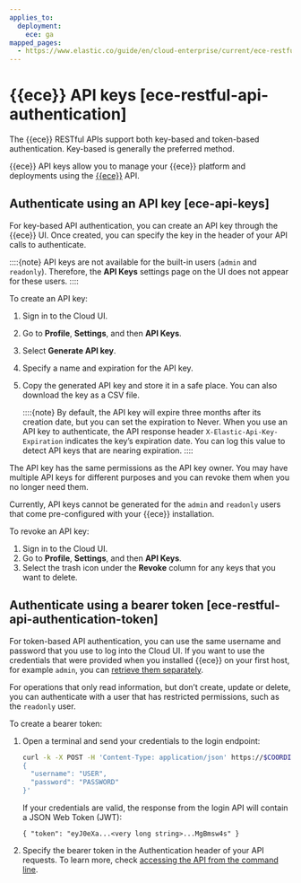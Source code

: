 ```yaml
---
applies_to:
  deployment:
    ece: ga
mapped_pages:
  - https://www.elastic.co/guide/en/cloud-enterprise/current/ece-restful-api-authentication.html
---
```


# {{ece}} API keys [ece-restful-api-authentication]

The {{ece}} RESTful APIs support both key-based and token-based authentication. Key-based is generally the preferred method.

{{ece}} API keys allow you to manage your {{ece}} platform and deployments using the [{{ece}}](https://www.elastic.co/docs/api/doc/cloud-enterprise/) API.


## Authenticate using an API key [ece-api-keys]

For key-based API authentication, you can create an API key through the {{ece}} UI. Once created, you can specify the key in the header of your API calls to authenticate.

::::{note}
API keys are not available for the built-in users (`admin` and `readonly`).  Therefore, the **API Keys** settings page on the UI does not appear for these users.
::::


To create an API key:

1. Sign in to the Cloud UI.
2. Go to **Profile**, **Settings**, and then **API Keys**.
3. Select **Generate API key**.
4. Specify a name and expiration for the API key.
5. Copy the generated API key and store it in a safe place. You can also download the key as a CSV file.

    ::::{note}
    By default, the API key will expire three months after its creation date, but you can set the expiration to Never. When you use an API key to authenticate, the API response header `X-Elastic-Api-Key-Expiration` indicates the key’s expiration date. You can log this value to detect API keys that are nearing expiration.
    ::::


The API key has the same permissions as the API key owner. You may have multiple API keys for different purposes and you can revoke them when you no longer need them.

Currently, API keys cannot be generated for the `admin` and `readonly` users that come pre-configured with your {{ece}} installation.

To revoke an API key:

1. Sign in to the Cloud UI.
2. Go to **Profile**, **Settings**, and then **API Keys**.
3. Select the trash icon under the **Revoke** column for any keys that you want to delete.


## Authenticate using a bearer token [ece-restful-api-authentication-token]

For token-based API authentication, you can use the same username and password that you use to log into the Cloud UI. If you want to use the credentials that were provided when you installed {{ece}} on your first host, for example `admin`, you can [retrieve them separately](../users-roles/cloud-enterprise-orchestrator/manage-system-passwords.md#ece-retrieve-passwords).

For operations that only read information, but don’t create, update or delete, you can authenticate with a user that has restricted permissions, such as the `readonly` user.

To create a bearer token:

1. Open a terminal and send your credentials to the login endpoint:

    ```sh
    curl -k -X POST -H 'Content-Type: application/json' https://$COORDINATOR_HOST:12443/api/v1/users/auth/_login --data-binary '
    {
      "username": "USER",
      "password": "PASSWORD"
    }'
    ```

    If your credentials are valid, the response from the login API will contain a JSON Web Token (JWT):

    ```text
    { "token": "eyJ0eXa...<very long string>...MgBmsw4s" }
    ```

2. Specify the bearer token in the Authentication header of your API requests. To learn more, check [accessing the API from the command line](asciidocalypse://docs/cloud/docs/reference/cloud-enterprise/ece-api-command-line.md).

